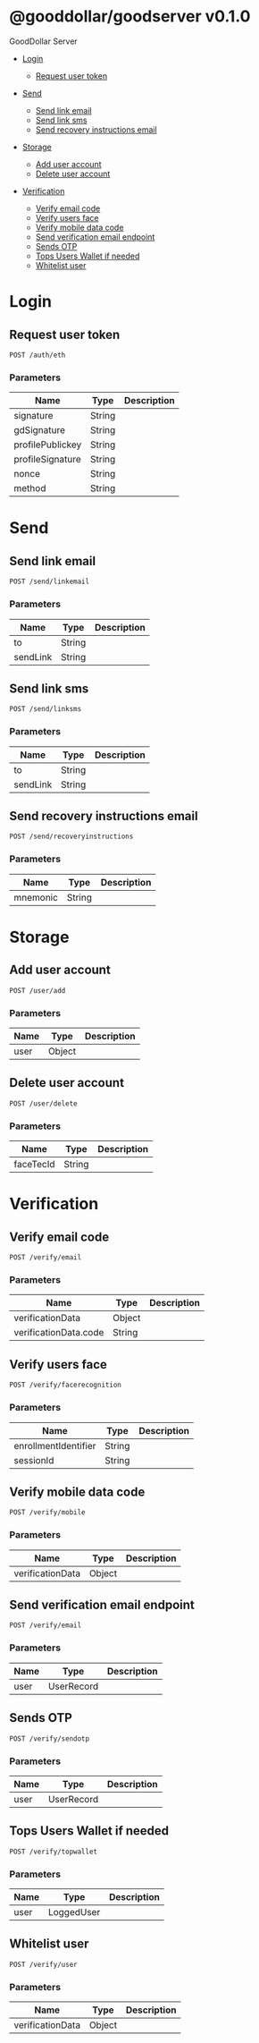 # @gooddollar/goodserver v0.1.0

GoodDollar Server

- [Login](#login)
	- [Request user token](#request-user-token)

- [Send](#send)
	- [Send link email](#send-link-email)
	- [Send link sms](#send-link-sms)
	- [Send recovery instructions email](#send-recovery-instructions-email)

- [Storage](#storage)
	- [Add user account](#add-user-account)
	- [Delete user account](#delete-user-account)

- [Verification](#verification)
	- [Verify email code](#verify-email-code)
	- [Verify users face](#verify-users-face)
	- [Verify mobile data code](#verify-mobile-data-code)
	- [Send verification email endpoint](#send-verification-email-endpoint)
	- [Sends OTP](#sends-otp)
	- [Tops Users Wallet if needed](#tops-users-wallet-if-needed)
	- [Whitelist user](#whitelist-user)



# Login

## Request user token



	POST /auth/eth


### Parameters

| Name    | Type      | Description                          |
|---------|-----------|--------------------------------------|
| signature			| String			|  							|
| gdSignature			| String			|  							|
| profilePublickey			| String			|  							|
| profileSignature			| String			|  							|
| nonce			| String			|  							|
| method			| String			|  							|

# Send

## Send link email



	POST /send/linkemail


### Parameters

| Name    | Type      | Description                          |
|---------|-----------|--------------------------------------|
| to			| String			|  							|
| sendLink			| String			|  							|

## Send link sms



	POST /send/linksms


### Parameters

| Name    | Type      | Description                          |
|---------|-----------|--------------------------------------|
| to			| String			|  							|
| sendLink			| String			|  							|

## Send recovery instructions email



	POST /send/recoveryinstructions


### Parameters

| Name    | Type      | Description                          |
|---------|-----------|--------------------------------------|
| mnemonic			| String			|  							|

# Storage

## Add user account



	POST /user/add


### Parameters

| Name    | Type      | Description                          |
|---------|-----------|--------------------------------------|
| user			| Object			|  							|

## Delete user account



	POST /user/delete


### Parameters

| Name    | Type      | Description                          |
|---------|-----------|--------------------------------------|
| faceTecId			| String			|  							|

# Verification

## Verify email code



	POST /verify/email


### Parameters

| Name    | Type      | Description                          |
|---------|-----------|--------------------------------------|
| verificationData			| Object			|  							|
| verificationData.code			| String			|  							|

## Verify users face



	POST /verify/facerecognition


### Parameters

| Name    | Type      | Description                          |
|---------|-----------|--------------------------------------|
| enrollmentIdentifier			| String			|  							|
| sessionId			| String			|  							|

## Verify mobile data code



	POST /verify/mobile


### Parameters

| Name    | Type      | Description                          |
|---------|-----------|--------------------------------------|
| verificationData			| Object			|  							|

## Send verification email endpoint



	POST /verify/email


### Parameters

| Name    | Type      | Description                          |
|---------|-----------|--------------------------------------|
| user			| UserRecord			|  							|

## Sends OTP



	POST /verify/sendotp


### Parameters

| Name    | Type      | Description                          |
|---------|-----------|--------------------------------------|
| user			| UserRecord			|  							|

## Tops Users Wallet if needed



	POST /verify/topwallet


### Parameters

| Name    | Type      | Description                          |
|---------|-----------|--------------------------------------|
| user			| LoggedUser			|  							|

## Whitelist user



	POST /verify/user


### Parameters

| Name    | Type      | Description                          |
|---------|-----------|--------------------------------------|
| verificationData			| Object			|  							|



